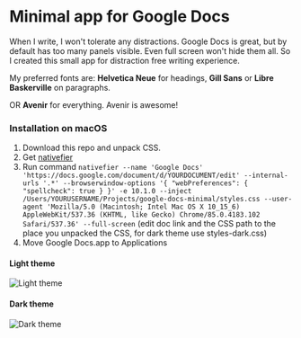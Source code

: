 # Minimal app for Google Docs

When I write, I won't tolerate any distractions. Google Docs is great, but by default has too many panels visible. Even full screen won't hide them all. So I created this small app for distraction free writing experience.

My preferred fonts are: **Helvetica Neue** for headings, **Gill Sans** or **Libre Baskerville** on paragraphs.

OR **Avenir** for everything. Avenir is awesome!

### Installation on macOS

1. Download this repo and unpack CSS.
2. Get [nativefier](https://github.com/jiahaog/nativefier/)
3. Run command `nativefier --name 'Google Docs' 'https://docs.google.com/document/d/YOURDOCUMENT/edit' --internal-urls '.*' --browserwindow-options '{ "webPreferences": { "spellcheck": true } }' -e 10.1.0 --inject /Users/YOURUSERNAME/Projects/google-docs-minimal/styles.css --user-agent 'Mozilla/5.0 (Macintosh; Intel Mac OS X 10_15_6) AppleWebKit/537.36 (KHTML, like Gecko) Chrome/85.0.4183.102 Safari/537.36' --full-screen` (edit doc link and the CSS path to the place you unpacked the CSS, for dark theme use styles-dark.css)
4. Move Google Docs.app to Applications

#### Light theme

![Light theme](https://i.imgur.com/ex1D3RQ.png "Screenshot")

#### Dark theme

![Dark theme](https://i.imgur.com/xsliUL1.png "Screenshot")
